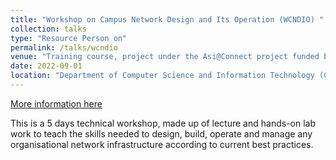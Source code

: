 ```yaml
---
title: "Workshop on Campus Network Design and Its Operation (WCNDIO) "
collection: talks
type: "Resource Person on"
permalink: /talks/wcndio
venue: "Training course, project under the Asi@Connect project funded by EC/Asi@Connect/TEIN*CC "
date: 2022-09-01
location: "Department of Computer Science and Information Technology (CSTI), Patuakhali Science and Technology University "
---
```


[More information here](https://safe.cse.pstu.ac.bd)

This is a 5 days technical workshop, made up of lecture and hands-on lab work to teach the skills needed to design, build, operate and manage any organisational network infrastructure according to current best practices. 
